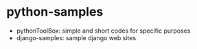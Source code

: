 # python-samples

- pythonToolBox: simple and short codes for specific purposes
- django-samples: sample django web sites 
